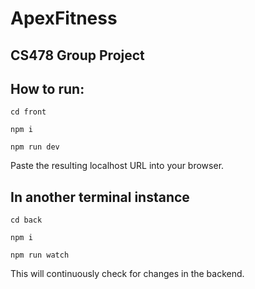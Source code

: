 # ApexFitness
## CS478 Group Project

## How to run: 
`cd front`

`npm i`

`npm run dev`

Paste the resulting localhost URL into your browser. 

## In another terminal instance

`cd back`

`npm i`

`npm run watch`

This will continuously check for changes in the backend.
